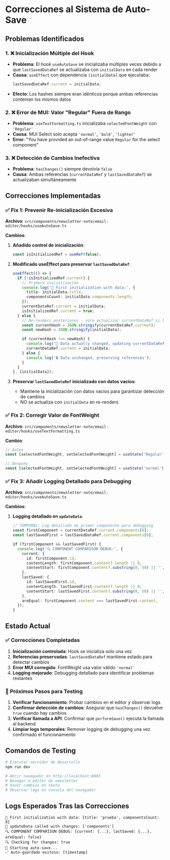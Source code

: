 # Correcciones al Sistema de Auto-Save

## Problemas Identificados

### 1. ❌ **Inicialización Múltiple del Hook**

- **Problema**: El hook `useAutoSave` se inicializaba múltiples veces debido a que `lastSavedDataRef` se actualizaba con `initialData` en cada render
- **Causa**: `useEffect` con dependencia `[initialData]` que ejecutaba:
  ```typescript
  lastSavedDataRef.current = initialData;
  ```
- **Efecto**: Los hashes siempre eran idénticos porque ambas referencias contenían los mismos datos

### 2. ❌ **Error de MUI: Valor "Regular" Fuera de Rango**

- **Problema**: `useTextFormatting.ts` inicializaba `selectedFontWeight` con `'Regular'`
- **Causa**: MUI Select solo acepta `'normal'`, `'bold'`, `'lighter'`
- **Error**: "You have provided an out-of-range value `Regular` for the select component"

### 3. ❌ **Detección de Cambios Inefectiva**

- **Problema**: `hasChanges()` siempre devolvía `false`
- **Causa**: Ambas referencias (`currentDataRef` y `lastSavedDataRef`) se actualizaban simultáneamente

## Correcciones Implementadas

### ✅ **Fix 1: Prevenir Re-inicialización Excesiva**

**Archivo**: `src/components/newsletter-note/email-editor/hooks/useAutoSave.ts`

**Cambios**:

1. **Añadido control de inicialización**:

   ```typescript
   const isInitializedRef = useRef(false);
   ```

2. **Modificado useEffect para preservar `lastSavedDataRef`**:

   ```typescript
   useEffect(() => {
     if (!isInitializedRef.current) {
       // Primera inicialización
       console.log('🎯 First initialization with data:', {
         title: initialData.title,
         componentsCount: initialData.components.length,
       });
       currentDataRef.current = initialData;
       isInitializedRef.current = true;
     } else {
       // Re-renders posteriores - solo actualizar currentDataRef si los datos han cambiado realmente
       const currentHash = JSON.stringify(currentDataRef.current);
       const newHash = JSON.stringify(initialData);

       if (currentHash !== newHash) {
         console.log('🔄 Data actually changed, updating currentDataRef');
         currentDataRef.current = initialData;
       } else {
         console.log('🔒 Data unchanged, preserving references');
       }
     }
   }, [initialData]);
   ```

3. **Preservar `lastSavedDataRef` inicializado con datos vacíos**:
   - Mantiene la inicialización con datos vacíos para garantizar detección de cambios
   - NO se actualiza con `initialData` en re-renders

### ✅ **Fix 2: Corregir Valor de FontWeight**

**Archivo**: `src/components/newsletter-note/email-editor/hooks/useTextFormatting.ts`

**Cambio**:

```typescript
// Antes
const [selectedFontWeight, setSelectedFontWeight] = useState('Regular');

// Después
const [selectedFontWeight, setSelectedFontWeight] = useState('normal');
```

### ✅ **Fix 3: Añadir Logging Detallado para Debugging**

**Archivo**: `src/components/newsletter-note/email-editor/hooks/useAutoSave.ts`

**Cambios**:

1. **Logging detallado en `updateData`**:

   ```typescript
   // TEMPORAL: Log detallado de primer componente para debugging
   const firstComponent = currentDataRef.current.components[0];
   const lastSavedFirst = lastSavedDataRef.current.components[0];

   if (firstComponent && lastSavedFirst) {
     console.log('🔍 COMPONENT COMPARISON DEBUG:', {
       current: {
         id: firstComponent.id,
         contentLength: firstComponent.content?.length || 0,
         contentStart: firstComponent.content?.substring(0, 50) || '',
       },
       lastSaved: {
         id: lastSavedFirst.id,
         contentLength: lastSavedFirst.content?.length || 0,
         contentStart: lastSavedFirst.content?.substring(0, 50) || '',
       },
       areEqual: firstComponent.content === lastSavedFirst.content,
     });
   }
   ```

## Estado Actual

### ✅ **Correcciones Completadas**

1. **Inicialización controlada**: Hook se inicializa solo una vez
2. **Referencias preservadas**: `lastSavedDataRef` mantiene estado para detectar cambios
3. **Error MUI corregido**: FontWeight usa valor válido `'normal'`
4. **Logging mejorado**: Debugging detallado para identificar problemas restantes

### 🔄 **Próximos Pasos para Testing**

1. **Verificar funcionamiento**: Probar cambios en el editor y observar logs
2. **Confirmar detección de cambios**: Asegurar que `hasChanges()` devuelve `true` cuando hay cambios
3. **Verificar llamada a API**: Confirmar que `performSave()` ejecuta la llamada al backend
4. **Limpiar logs temporales**: Remover logging de debugging una vez confirmado el funcionamiento

## Comandos de Testing

```bash
# Ejecutar servidor de desarrollo
npm run dev

# Abrir navegador en http://localhost:8083
# Navegar a editor de newsletter
# Hacer cambios en texto
# Observar logs en consola del navegador
```

## Logs Esperados Tras las Correcciones

```
🎯 First initialization with data: {title: 'prueba', componentsCount: 8}
📝 updateData called with changes: ['components']
🔍 COMPONENT COMPARISON DEBUG: {current: {...}, lastSaved: {...}, areEqual: false}
🔍 Checking for changes: true
💾 Starting auto-save...
✅ Auto-guardado exitoso: [timestamp]
```
